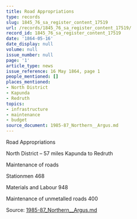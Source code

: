 ```yaml
---
title: Road Appropriations
type: records
slug: 1845_76_sa_register_content_17519
url: /records/1845_76_sa_register_content_17519/
record_id: 1845_76_sa_register_content_17519
date: '1864-05-16'
date_display: null
volume: null
issue_number: null
page: '1'
article_type: news
issue_reference: 16 May 1864, page 1
people_mentioned: []
places_mentioned:
- North District
- Kapunda
- Redruth
topics:
- infrastructure
- maintenance
- budget
source_document: 1985-87_Northern__Argus.md
---
```


Road Appropriations

North District – 57 miles Kapunda to Redruth

Maintenance of roads

Stationmen	468

Materials and Labour	948

Maintenance of unmetalled roads	400

Source: [1985-87_Northern__Argus.md](/downloads/markdown/1985-87_Northern__Argus.md)
